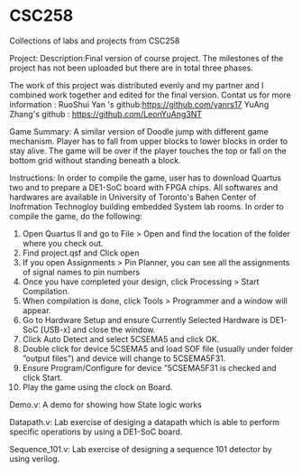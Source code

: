 # CSC258
Collections of labs and projects from CSC258

Project: 
  Description:Final version of course project. The milestones of the project has not been uploaded but there are in total three phases.
  
  The work of this project was distributed evenly and my partner and I combined work together and edited for the final version. Contat us for more information : RuoShui Yan 's github:https://github.com/yanrs17
                                            YuAng Zhang's github : https://github.com/LeonYuAng3NT
  
  Game Summary: A similar version of Doodle jump with different game mechanism. Player has to fall from upper blocks to lower blocks 
  in order to stay alive.  The game will be over if the player touches the top or fall on the bottom grid without standing beneath 
  a block. 
  
  Instructions: In order to compile the game, user has to download Quartus two and to prepare a DE1-SoC board with FPGA chips. 
  All softwares and hardwares are available in University of Toronto's Bahen Center of Inofrmation Technogloy building embedded System lab rooms. In order to compile the game, do the following:
  1. Open Quartus II and go to File > Open and find the location of the folder where you check out.
  2. Find project.qsf and Click open
  3. If you open Assignments > Pin Planner, you can see all the assignments of signal names to pin numbers
  4. Once you have completed your design, click Processing > Start Compilation.
  5. When compilation is done, click Tools > Programmer and a window will appear.
  6. Go to Hardware Setup and ensure Currently Selected Hardware is DE1-SoC [USB-x] and close the window.
  7. Click Auto Detect and select 5CSEMA5 and click OK.
  8. Double click <none> for device 5CSEMA5 and load SOF file (usually under folder ”output files”) and
      device will change to 5CSEMA5F31.
  9. Ensure Program/Configure for device ”5CSEMA5F31 is checked and click Start.
  10. Play the game using the clock on Board.

Demo.v: A demo for showing how State logic works 



Datapath.v: Lab exercise of desiging a datapath which is able to perform specific operations by using a DE1-SoC board.


Sequence_101.v: Lab exercise of designing a sequence 101 detector by using verilog.






